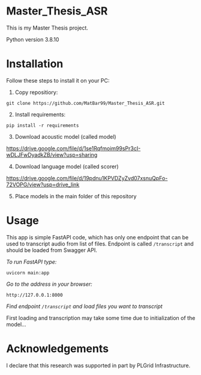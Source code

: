 # Master_Thesis_ASR

This is my Master Thesis project.


Python version 3.8.10

# Installation
Follow these steps to install it on your PC:

1. Copy repositiory:

`git clone https://github.com/MatBar99/Master_Thesis_ASR.git`


2. Install requirements: 

`pip install -r requirements`


3. Download acoustic model (called model)
   
https://drive.google.com/file/d/1se1Rqfmoim99sPr3cI-wDLJFwDyadkZB/view?usp=sharing

4. Download language model (called scorer) 

https://drive.google.com/file/d/19pdnu1KPVDZyZvd07xsnuQpFo-72VOPG/view?usp=drive_link

5. Place models in the main folder of this repository

# Usage
This app is simple FastAPI code, which has only one endpoint that can be used to transcript 
audio from list of files.
Endpoint is called `/transcript` and should be loaded from Swagger API.

*To run FastAPI type:*

`uvicorn main:app`

*Go to the address in your browser:*

`http://127.0.0.1:8000`

*Find endpoint `/transcript` and load files you want to transcript*


First loading and transcription may take some time due to initialization of the model...


# Acknowledgements

I declare that this research was supported in part by PLGrid Infrastructure.


